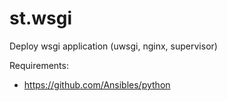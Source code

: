 st.wsgi
=======

Deploy wsgi application (uwsgi, nginx, supervisor)

Requirements:

- https://github.com/Ansibles/python
